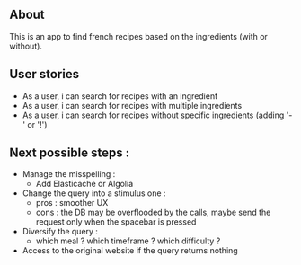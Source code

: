 ## About
This is an app to find french recipes based on the ingredients (with or without). 

## User stories 
- As a user, i can search for recipes with an ingredient
- As a user, i can search for recipes with multiple ingredients
- As a user, i can search for recipes without specific ingredients (adding '-' or '!')

## Next possible steps : 
- Manage the misspelling :  
  - Add Elasticache or Algolia
- Change the query into a stimulus one : 
  - pros : smoother UX
  - cons : the DB may be overflooded by the calls, maybe send the request only when the spacebar is pressed
- Diversify the query :
  - which meal ? which timeframe ? which difficulty ?
- Access to the original website if the query returns nothing

